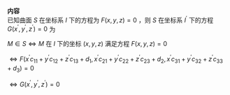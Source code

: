 **内容**  
已知曲面 $S$ 在坐标系 $I$ 下的方程为 $F(x,y,z)=0$ ，则 $S$ 在坐标系 $I^\prime$ 下的方程 $G(x^\prime,y^\prime,z^\prime)=0$ 为  
  
$M\in S\Leftrightarrow M$ 在 $I$ 下的坐标 $(x,y,z)$ 满足方程 $F(x,y,z)=0$  
  
$\Leftrightarrow F(x^\prime c_{11}+y^\prime c_{12}+z^\prime c_{13}+d_1,x^\prime c_{21}+y^\prime c_{22}+z^\prime c_{23}+d_2,x^\prime c_{31}+y^\prime c_{32}+z^\prime c_{33}+d_3)=0$  
  
$\Leftrightarrow G(x^\prime,y^\prime,z^\prime)=0$  
